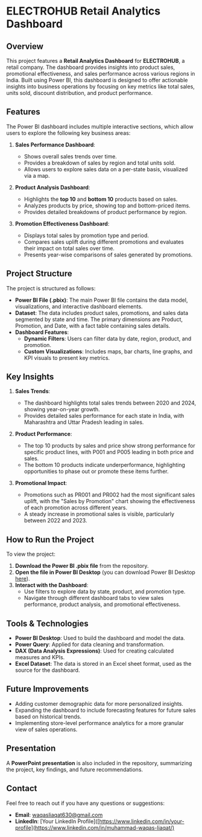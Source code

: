 # ELECTROHUB Retail Analytics Dashboard

## Overview
This project features a **Retail Analytics Dashboard** for **ELECTROHUB**, a retail company. The dashboard provides insights into product sales, promotional effectiveness, and sales performance across various regions in India. Built using Power BI, this dashboard is designed to offer actionable insights into business operations by focusing on key metrics like total sales, units sold, discount distribution, and product performance.

## Features
The Power BI dashboard includes multiple interactive sections, which allow users to explore the following key business areas:

1. **Sales Performance Dashboard**: 
   - Shows overall sales trends over time.
   - Provides a breakdown of sales by region and total units sold.
   - Allows users to explore sales data on a per-state basis, visualized via a map.

2. **Product Analysis Dashboard**:
   - Highlights the **top 10** and **bottom 10** products based on sales.
   - Analyzes products by price, showing top and bottom-priced items.
   - Provides detailed breakdowns of product performance by region.

3. **Promotion Effectiveness Dashboard**:
   - Displays total sales by promotion type and period.
   - Compares sales uplift during different promotions and evaluates their impact on total sales over time.
   - Presents year-wise comparisons of sales generated by promotions.

## Project Structure
The project is structured as follows:
- **Power BI File (.pbix)**: The main Power BI file contains the data model, visualizations, and interactive dashboard elements.
- **Dataset**: The data includes product sales, promotions, and sales data segmented by state and time. The primary dimensions are Product, Promotion, and Date, with a fact table containing sales details.
- **Dashboard Features**:
    - **Dynamic Filters**: Users can filter data by date, region, product, and promotion.
    - **Custom Visualizations**: Includes maps, bar charts, line graphs, and KPI visuals to present key metrics.

## Key Insights
1. **Sales Trends**: 
   - The dashboard highlights total sales trends between 2020 and 2024, showing year-on-year growth.
   - Provides detailed sales performance for each state in India, with Maharashtra and Uttar Pradesh leading in sales.

2. **Product Performance**:
   - The top 10 products by sales and price show strong performance for specific product lines, with P001 and P005 leading in both price and sales.
   - The bottom 10 products indicate underperformance, highlighting opportunities to phase out or promote these items further.

3. **Promotional Impact**:
   - Promotions such as PR001 and PR002 had the most significant sales uplift, with the "Sales by Promotion" chart showing the effectiveness of each promotion across different years.
   - A steady increase in promotional sales is visible, particularly between 2022 and 2023.

## How to Run the Project
To view the project:
1. **Download the Power BI .pbix file** from the repository.
2. **Open the file in Power BI Desktop** (you can download Power BI Desktop [here](https://powerbi.microsoft.com/desktop/)).
3. **Interact with the Dashboard**:
   - Use filters to explore data by state, product, and promotion type.
   - Navigate through different dashboard tabs to view sales performance, product analysis, and promotional effectiveness.

## Tools & Technologies
- **Power BI Desktop**: Used to build the dashboard and model the data.
- **Power Query**: Applied for data cleaning and transformation.
- **DAX (Data Analysis Expressions)**: Used for creating calculated measures and KPIs.
- **Excel Dataset**: The data is stored in an Excel sheet format, used as the source for the dashboard.

## Future Improvements
- Adding customer demographic data for more personalized insights.
- Expanding the dashboard to include forecasting features for future sales based on historical trends.
- Implementing store-level performance analytics for a more granular view of sales operations.

## Presentation
A **PowerPoint presentation** is also included in the repository, summarizing the project, key findings, and future recommendations.

## Contact
Feel free to reach out if you have any questions or suggestions:
- **Email**: waqasliaqat630@gmail.com
- **LinkedIn**: [Your LinkedIn Profile]([https://www.linkedin.com/in/your-profile](https://www.linkedin.com/in/muhammad-waqas-liaqat/)
